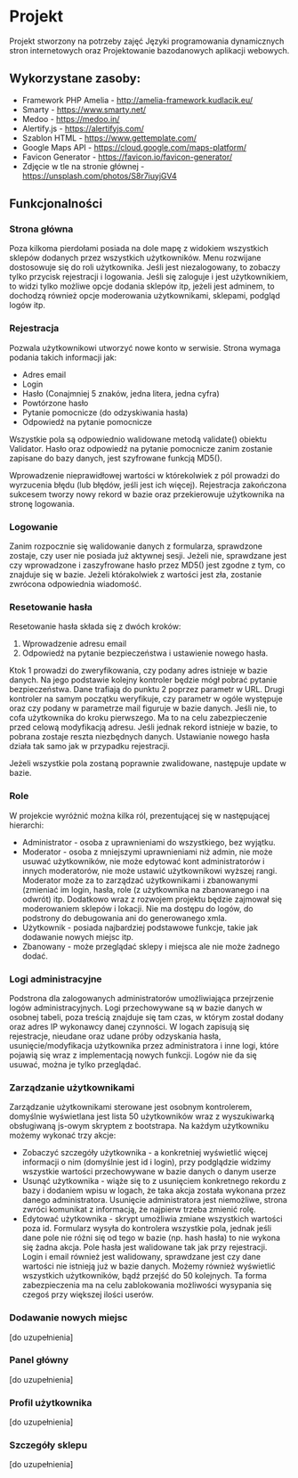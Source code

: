 # Projekt
Projekt stworzony na potrzeby zajęć Języki programowania dynamicznych stron internetowych oraz Projektowanie bazodanowych aplikacji webowych.

## Wykorzystane zasoby:
* Framework PHP Amelia - http://amelia-framework.kudlacik.eu/
* Smarty - https://www.smarty.net/
* Medoo - https://medoo.in/
* Alertify.js - https://alertifyjs.com/
* Szablon HTML - https://www.gettemplate.com/
* Google Maps API - https://cloud.google.com/maps-platform/
* Favicon Generator - https://favicon.io/favicon-generator/
* Zdjęcie w tle na stronie głównej - https://unsplash.com/photos/S8r7iuyjGV4

## Funkcjonalności

### Strona główna
Poza kilkoma pierdołami posiada na dole mapę z widokiem wszystkich sklepów dodanych przez wszystkich użytkowników. Menu rozwijane dostosowuje się do roli użytkownika. Jeśli jest niezalogowany, to zobaczy tylko przycisk rejestracji i logowania. Jeśli się zaloguje i jest użytkownikiem, to widzi tylko możliwe opcje dodania sklepów itp, jeżeli jest adminem, to dochodzą również opcje moderowania użytkownikami, sklepami, podgląd logów itp.

### Rejestracja
Pozwala użytkownikowi utworzyć nowe konto w serwisie. Strona wymaga podania takich informacji jak:
- Adres email
- Login
- Hasło (Conajmniej 5 znaków, jedna litera, jedna cyfra)
- Powtórzone hasło
- Pytanie pomocnicze (do odzyskiwania hasła)
- Odpowiedź na pytanie pomocnicze

Wszystkie pola są odpowiednio walidowane metodą validate() obiektu Validator. Hasło oraz odpowiedź na pytanie pomocnicze zanim zostanie zapisane do bazy danych, jest szyfrowane funkcją MD5().

Wprowadzenie nieprawidłowej wartości w którekolwiek z pól prowadzi do wyrzucenia błędu (lub błędów, jeśli jest ich więcej). Rejestracja zakończona sukcesem tworzy nowy rekord w bazie oraz przekierowuje użytkownika na stronę logowania.

### Logowanie
Zanim rozpocznie się walidowanie danych z formularza, sprawdzone zostaje, czy user nie posiada już aktywnej sesji. Jeżeli nie, sprawdzane jest czy wprowadzone i zaszyfrowane hasło przez MD5() jest zgodne z tym, co znajduje się w bazie. Jeżeli którakolwiek z wartości jest zła, zostanie zwrócona odpowiednia wiadomość.

### Resetowanie hasła
Resetowanie hasła składa się z dwóch kroków:
1. Wprowadzenie adresu email
2. Odpowiedź na pytanie bezpieczeństwa i ustawienie nowego hasła.

Ktok 1 prowadzi do zweryfikowania, czy podany adres istnieje w bazie danych. Na jego podstawie kolejny kontroler będzie mógł pobrać pytanie bezpieczeństwa. Dane trafiają do punktu 2 poprzez parametr w URL. Drugi kontroler na samym początku weryfikuje, czy parametr w ogóle występuje oraz czy podany w parametrze mail figuruje w bazie danych. Jeśli nie, to cofa użytkownika do kroku pierwszego. Ma to na celu zabezpieczenie przed celową modyfikacją adresu. Jeśli jednak rekord istnieje w bazie, to pobrana zostaje reszta niezbędnych danych. Ustawianie nowego hasła działa tak samo jak w przypadku rejestracji.

Jeżeli wszystkie pola zostaną poprawnie zwalidowane, następuje update w bazie.

### Role
W projekcie wyróżnić można kilka ról, prezentującej się w następującej hierarchi:
- Administrator - osoba z uprawnieniami do wszystkiego, bez wyjątku.
- Moderator - osoba z mniejszymi uprawnieniami niż admin, nie może usuwać użytkowników, nie może edytować kont administratorów i innych moderatorów, nie może ustawić użytkownikowi wyższej rangi. Moderator może za to zarządzać użytkownikami i zbanowanymi (zmieniać im login, hasła, role (z użytkownika na zbanowanego i na odwrót) itp. Dodatkowo wraz z rozwojem projektu będzie zajmował się moderowaniem sklepów i lokacji. Nie ma dostępu do logów, do podstrony do debugowania ani do generowanego xmla.
- Użytkownik - posiada najbardziej podstawowe funkcje, takie jak dodawanie nowych miejsc itp.
- Zbanowany - może przeglądać sklepy i miejsca ale nie może żadnego dodać.

### Logi administracyjne
Podstrona dla zalogowanych administratorów umożliwiająca przejrzenie logów administracyjnych. Logi przechowywane są w bazie danych w osobnej tabeli, poza treścią znajduje się tam czas, w którym został dodany oraz adres IP wykonawcy danej czynności. W logach zapisują się rejestracje, nieudane oraz udane próby odzyskania hasła, usunięcie/modyfikacja użytkownika przez administratora i inne logi, które pojawią się wraz z implementacją nowych funkcji. Logów nie da się usuwać, można je tylko przeglądać.

### Zarządzanie użytkownikami
Zarządzanie użytkownikami sterowane jest osobnym kontrolerem, domyślnie wyświetlana jest lista 50 użytkowników wraz z wyszukiwarką obsługiwaną js-owym skryptem z bootstrapa. Na każdym użytkowniku możemy wykonać trzy akcje:
- Zobaczyć szczegóły użytkownika - a konkretniej wyświetlić więcej informacji o nim (domyślnie jest id i login), przy podglądzie widzimy wszystkie wartości przechowywane w bazie danych o danym userze
- Usunąć użytkownika - wiąże się to z usunięciem konkretnego rekordu z bazy i dodaniem wpisu w logach, że taka akcja została wykonana przez danego administratora. Usunięcie administratora jest niemożliwe, strona zwróci komunikat z informacją, że najpierw trzeba zmienić rolę.
- Edytować użytkownika - skrypt umożliwia zmiane wszystkich wartości poza id. Formularz wysyła do kontrolera wszystkie pola, jednak jeśli dane pole nie różni się od tego w bazie (np. hash hasła) to nie wykona się żadna akcja. Pole hasła jest walidowane tak jak przy rejestracji. Login i email również jest walidowany, sprawdzane jest czy dane wartości nie istnieją już w bazie danych.
Możemy również wyświetlić wszystkich użytkowników, bądź przejść do 50 kolejnych. Ta forma zabezpieczenia ma na celu zablokowania możliwości wysypania się czegoś przy większej ilości userów.

### Dodawanie nowych miejsc
[do uzupełnienia]

### Panel główny
[do uzupełnienia]

### Profil użytkownika
[do uzupełnienia]

### Szczegóły sklepu
[do uzupełnienia]
